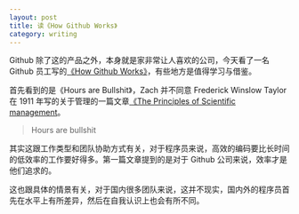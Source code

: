 ```yaml
---
layout: post
title: 读《How Github Works》
category: writing
---
```

Github 除了这的产品之外，本身就是家非常让人喜欢的公司，今天看了一名 Github 员工写的[《How Github Works》](http://zachholman.com/posts/how-github-works/)，有些地方是值得学习与借鉴。

首先看到的是《Hours are Bullshit》，Zach 并不同意 Frederick Winslow Taylor 在 1911 年写的关于管理的一篇文章[《The Principles of Scientific management](http://en.wikipedia.org/wiki/The_Principles_of_Scientific_Management)。

> Hours are bullshit

其实这跟工作类型和团队协助方式有关，对于程序员来说，高效的编码要比长时间的低效率的工作要好得多。第一篇文章提到的是对于 Github 公司来说，效率才是他们追求的。

这也跟具体的情景有关，对于国内很多团队来说，这并不现实，国内外的程序员首先在水平上有所差异，然后在自我认识上也会有所不同。

